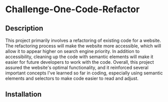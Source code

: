 # Challenge-One-Code-Refactor

## Description

This project primarily involves a refactoring of existing code for a website. The refactoring process will make the website more accessible, which will allow it to appear higher on search engine priority. In addition to accessibility, cleaning up the code with semantic elements will make it easier for future developers to work with the code. Overall, this project assured the website's optimal functionality, and it reinforced several important concepts I've learned so far in coding, especially using semantic elements and selectors to make code easier to read and adjust.

## Installation


